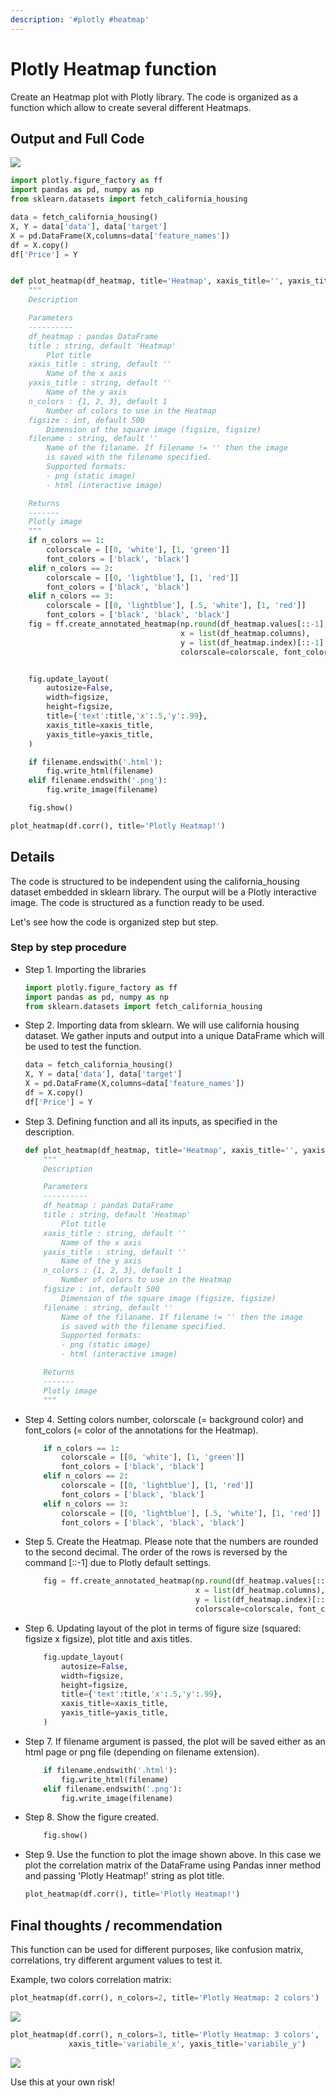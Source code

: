 ```yaml
---
description: '#plotly #heatmap'
---
```


# Plotly Heatmap function

‌Create an Heatmap plot with Plotly library. The code is organized as a function which allow to create several different Heatmaps.

## Output and Full Code​

![](../.gitbook/assets/newplot%20%281%29.png)

```python
import plotly.figure_factory as ff
import pandas as pd, numpy as np
from sklearn.datasets import fetch_california_housing

data = fetch_california_housing()
X, Y = data['data'], data['target']
X = pd.DataFrame(X,columns=data['feature_names'])
df = X.copy()
df['Price'] = Y


def plot_heatmap(df_heatmap, title='Heatmap', xaxis_title='', yaxis_title='', n_colors=1, figsize=500, filename=''):
    """
    Description

    Parameters
    ----------
    df_heatmap : pandas DataFrame
    title : string, default 'Heatmap'
        Plot title
    xaxis_title : string, default ''
        Name of the x axis
    yaxis_title : string, default ''
        Name of the y axis
    n_colors : {1, 2, 3}, default 1
        Number of colors to use in the Heatmap
    figsize : int, default 500
        Dimension of the square image (figsize, figsize)
    filename : string, default ''
        Name of the filaname. If filename != '' then the image 
        is saved with the filename specified. 
        Supported formats:
        - png (static image)
        - html (interactive image)

    Returns
    -------
    Plotly image
    """
    if n_colors == 1:
        colorscale = [[0, 'white'], [1, 'green']]
        font_colors = ['black', 'black']
    elif n_colors == 2:
        colorscale = [[0, 'lightblue'], [1, 'red']]
        font_colors = ['black', 'black']
    elif n_colors == 3:
        colorscale = [[0, 'lightblue'], [.5, 'white'], [1, 'red']]
        font_colors = ['black', 'black', 'black']
    fig = ff.create_annotated_heatmap(np.round(df_heatmap.values[::-1],2), 
                                      x = list(df_heatmap.columns),
                                      y = list(df_heatmap.index)[::-1],
                                      colorscale=colorscale, font_colors=font_colors)


    fig.update_layout(
        autosize=False,
        width=figsize,
        height=figsize,
        title={'text':title,'x':.5,'y':.99},
        xaxis_title=xaxis_title,
        yaxis_title=yaxis_title,
    )

    if filename.endswith('.html'):
        fig.write_html(filename)
    elif filename.endswith('.png'):
        fig.write_image(filename)

    fig.show()

plot_heatmap(df.corr(), title='Plotly Heatmap!')
```

## Details

The code is structured to be independent using the california\_housing dataset embedded in sklearn library. The ourput will be a Plotly interactive image. The code is structured as a function ready to be used.

Let's see how the code is organized step but step.

### Step by step procedure

* Step 1. Importing the libraries

  ```python
  import plotly.figure_factory as ff
  import pandas as pd, numpy as np
  from sklearn.datasets import fetch_california_housing
  ```

* Step 2. Importing data from sklearn. We will use california housing dataset. We gather inputs and output into a unique DataFrame which will be used to test the function.

  ```python
  data = fetch_california_housing()
  X, Y = data['data'], data['target']
  X = pd.DataFrame(X,columns=data['feature_names'])
  df = X.copy()
  df['Price'] = Y
  ```

* Step 3. Defining function and all its inputs, as specified in the description.

  ```python
  def plot_heatmap(df_heatmap, title='Heatmap', xaxis_title='', yaxis_title='', n_colors=1, figsize=500, filename=''):
      """
      Description

      Parameters
      ----------
      df_heatmap : pandas DataFrame
      title : string, default 'Heatmap'
          Plot title
      xaxis_title : string, default ''
          Name of the x axis
      yaxis_title : string, default ''
          Name of the y axis
      n_colors : {1, 2, 3}, default 1
          Number of colors to use in the Heatmap
      figsize : int, default 500
          Dimension of the square image (figsize, figsize)
      filename : string, default ''
          Name of the filaname. If filename != '' then the image 
          is saved with the filename specified. 
          Supported formats:
          - png (static image)
          - html (interactive image)

      Returns
      -------
      Plotly image
      """
  ```

* Step 4. Setting colors number, colorscale \(= background color\) and font\_colors \(= color of the annotations for the Heatmap\).

  ```python
      if n_colors == 1:
          colorscale = [[0, 'white'], [1, 'green']]
          font_colors = ['black', 'black']
      elif n_colors == 2:
          colorscale = [[0, 'lightblue'], [1, 'red']]
          font_colors = ['black', 'black']
      elif n_colors == 3:
          colorscale = [[0, 'lightblue'], [.5, 'white'], [1, 'red']]
          font_colors = ['black', 'black', 'black']
  ```

* Step 5. Create the Heatmap. Please note that the numbers are rounded to the second decimal. The order of the rows is reversed by the command \[::-1\] due to Plotly default settings.

  ```python
      fig = ff.create_annotated_heatmap(np.round(df_heatmap.values[::-1],2), 
                                        x = list(df_heatmap.columns),
                                        y = list(df_heatmap.index)[::-1],
                                        colorscale=colorscale, font_colors=font_colors)
  ```

* Step 6. Updating layout of the plot in terms of figure size \(squared: figsize x figsize\), plot title and axis titles.

  ```python
      fig.update_layout(
          autosize=False,
          width=figsize,
          height=figsize,
          title={'text':title,'x':.5,'y':.99},
          xaxis_title=xaxis_title,
          yaxis_title=yaxis_title,
      )
  ```

* Step 7. If filename argument is passed, the plot will be saved either as an html page or png file \(depending on filename extension\).

  ```python
      if filename.endswith('.html'):
          fig.write_html(filename)
      elif filename.endswith('.png'):
          fig.write_image(filename)
  ```

* Step 8. Show the figure created.

  ```python
      fig.show()
  ```

* Step 9. Use the function to plot the image shown above. In this case we plot the correlation matrix of the DataFrame using Pandas inner method and passing 'Plotly Heatmap!' string as plot title.

  ```python
  plot_heatmap(df.corr(), title='Plotly Heatmap!')
  ```

## Final thoughts / recommendation

This function can be used for different purposes, like confusion matrix, correlations,  try different argument values to test it.

Example, two colors correlation matrix:

```python
plot_heatmap(df.corr(), n_colors=2, title='Plotly Heatmap: 2 colors')
```

![](../.gitbook/assets/newplot-3.png)

```python
plot_heatmap(df.corr(), n_colors=3, title='Plotly Heatmap: 3 colors', 
             xaxis_title='variabile_x', yaxis_title='variabile_y')
```

![](../.gitbook/assets/newplot-4.png)

Use this at your own risk!

